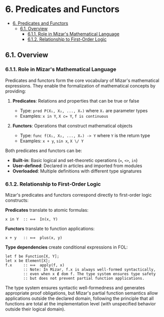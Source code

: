 # 6. Predicates and Functors

- [6. Predicates and Functors](#6-predicates-and-functors)
    - [6.1. Overview](#61-overview)
        - [6.1.1. Role in Mizar's Mathematical Language](#611-role-in-mizars-mathematical-language)
        - [6.1.2. Relationship to First-Order Logic](#612-relationship-to-first-order-logic)

## 6.1. Overview

### 6.1.1. Role in Mizar's Mathematical Language

Predicates and functors form the core vocabulary of Mizar's mathematical expressions. They enable the formalization of mathematical concepts by providing:

1. **Predicates**: Relations and properties that can be true or false
   - Type: `pred P(X₁, X₂, ..., Xₙ)` where `Xᵢ` are parameter types
   - Examples: `x in Y`, `X c= Y`, `f is continuous`

2. **Functors**: Operations that construct mathematical objects
   - Type: `func f(X₁, X₂, ..., Xₙ) -> Y` where `Y` is the return type
   - Examples: `x + y`, `sin x`, `X \/ Y`

Both predicates and functors can be:
- **Built-in**: Basic logical and set-theoretic operations (`=`, `<>`, `in`)
- **User-defined**: Declared in articles and imported from modules
- **Overloaded**: Multiple definitions with different type signatures

### 6.1.2. Relationship to First-Order Logic

Mizar's predicates and functors correspond directly to first-order logic constructs:

**Predicates** translate to atomic formulas:
```mizar
x in Y  :: ⟺  In(x, Y)
```

**Functors** translate to function applications:
```mizar
x + y   :: ⟺  plus(x, y)
```

**Type dependencies** create conditional expressions in FOL:
```mizar
let f be Function[X, Y];
let x be Element[X];
f.x     :: ⟺  apply(f, x) 
        :: Note: In Mizar, f.x is always well-formed syntactically,
        :: even when x ∉ dom f. The type system ensures type safety
        :: but does not prevent partial function applications.
```

The type system ensures syntactic well-formedness and generates appropriate proof obligations, but Mizar's partial function semantics allow applications outside the declared domain, following the principle that all functions are total at the implementation level (with unspecified behavior outside their logical domain).